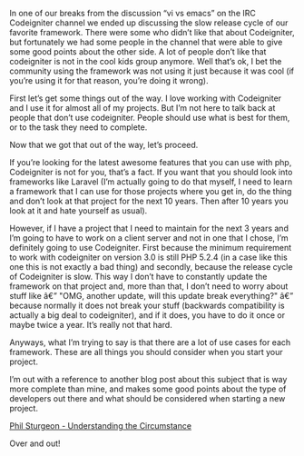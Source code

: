 In one of our breaks from the discussion “vi vs emacs” on the IRC Codeigniter channel we ended up discussing the slow release cycle of our favorite framework. There were some who didn’t like that about Codeigniter, but fortunately we had some people in the channel that were able to give some good points about the other side.
A lot of people don’t like that codeigniter is not in the cool kids group anymore. Well that’s ok, I bet the community using the framework was not using it just because it was cool (if you’re using it for that reason, you’re doing it wrong).
<!--more-->
First let’s get some things out of the way. I love working with Codeigniter and I use it for almost all of my projects. But I’m not here to talk back at people that don’t use codeigniter. People should use what is best for them, or to the task they need to complete.

Now that we got that out of the way, let’s proceed.

If you’re looking for the latest awesome features that you can use with php, Codeigniter is not for you, that’s a fact. If you want that you should look into frameworks like Laravel (I’m actually going to do that myself, I need to learn a framework that I can use for those projects where you get in, do the thing and don’t look at that project for the next 10 years. Then after 10 years you look at it and hate yourself as usual).

However, if I have a project that I need to maintain for the next 3 years and I’m going to have to work on a client server and not in one that I chose, I’m definitely going to use Codeigniter. First because the minimum requirement to work with codeigniter on version 3.0 is still PHP 5.2.4 (in a case like this one this is not exactly a bad thing) and secondly, because the release cycle of Codeigniter is slow. This way I don’t have to constantly update the framework on that project and, more than that, I don’t need to worry about stuff like â€” "OMG, another update, will this update break everything?" â€” because normally it does not break your stuff (backwards compatibility is actually a big deal to codeigniter), and if it does, you have to do it once or maybe twice a year. It’s really not that hard.

Anyways, what I’m trying to say is that there are a lot of use cases for each framework. These are all things you should consider when you start your project.

I’m out with a reference to another blog post about this subject that is way more complete than mine, and makes some good points about the type of developers out there and what should be considered when starting a new project.

[Phil Sturgeon - Understanding the Circumstance ](http://philsturgeon.co.uk/blog/2012/08/understanding-circumstance)

Over and out!